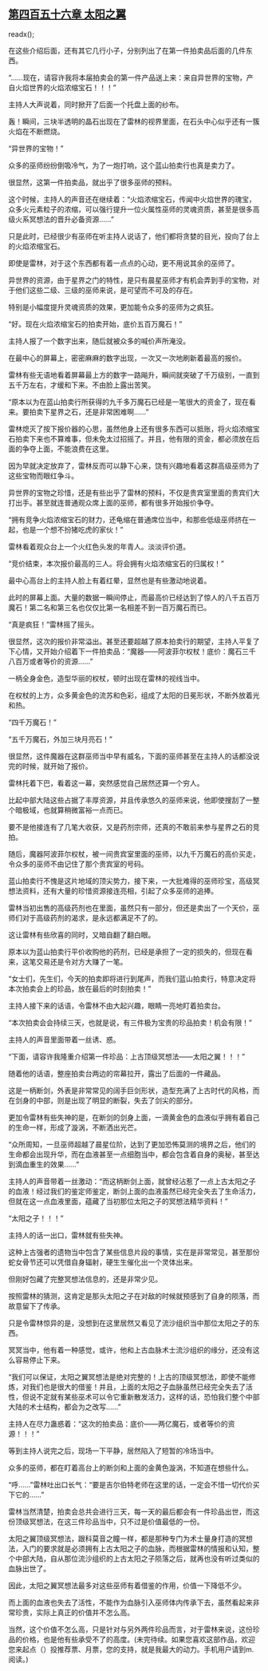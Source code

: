 ## [第四百五十六章 太阳之翼](https://www.xxbiquge.com/11_11222/8925625.html)
readx();

  在这些介绍后面，还有其它几行小子，分别列出了在第一件拍卖品后面的几件东西。

  “……现在，请容许我将本届拍卖会的第一件产品送上来：来自异世界的宝物，产自火焰世界的火焰浓缩宝石！！！”

  主持人大声说着，同时掀开了后面一个托盘上面的纱布。

  轰！瞬间，三块半透明的晶石出现在了雷林的视界里面，在石头中心似乎还有一簇火焰在不断燃烧。

  “异世界的宝物！”

  众多的巫师纷纷倒吸冷气，为了一炮打响，这个蓝山拍卖行也真是卖力了。

  很显然，这第一件拍卖品，就出乎了很多巫师的预料。

  这个时候，主持人的声音还在继续着：“火焰浓缩宝石，传闻中火焰世界的瑰宝，众多火元素粒子的浓缩，可以强行提升一位火属性巫师的灵魂资质，甚至是很多高级火系冥想法的晋升必备资源……”

  只是此时，已经很少有巫师在听主持人说话了，他们都将贪婪的目光，投向了台上的火焰浓缩宝石。

  即使是雷林，对于这个东西都有着一点点的心动，更不用说其余的巫师了。

  异世界的资源，由于星界之门的特性，是只有晨星巫师才有机会弄到手的宝物，对于他们这些二级、三级的巫师来说，是可望而不可及的存在。

  特别是小幅度提升灵魂资质的效果，更加能令众多的巫师为之疯狂。

  “好。现在火焰浓缩宝石的拍卖开始，底价五百万魔石！”

  主持人报了一个数字出来，随后就被众多的喊价声所淹没。

  在最中心的屏幕上，密密麻麻的数字出现，一次又一次地刷新着最高的报价。

  雷林有些无语地看着屏幕最上方的数字一路飚升，瞬间就突破了千万级别，一直到五千万左右，才缓和下来。不由脸上露出苦笑。

  “原本以为在蓝山拍卖行所获得的九千多万魔石已经是一笔很大的资金了，现在看来。要拍卖下星界之石，还是非常困难啊……”

  雷林熄灭了按下报价器的心思，虽然他身上还有很多东西可以抵账，将火焰浓缩宝石拍卖下来也不算难事，但未免太过招摇了。并且，他有限的资金，都必须放在后面的争夺上面，不能浪费在这里。

  因为早就决定放弃了，雷林反而可以静下心来，饶有兴趣地看着这群高级巫师为了这些宝物而眼红争斗。

  异世界的宝物之珍惜，还是有些出乎了雷林的预料，不仅是贵宾室里面的贵宾们大打出手。甚至就连普通观众席上面的巫师，都有很多开始报价争夺。

  “拥有竞争火焰浓缩宝石的财力，还龟缩在普通席位当中，和那些低级巫师挤在一起，也是一个想不扮猪吃虎的家伙！”

  雷林看着观众台上一个火红色头发的年青人。淡淡评价道。

  “竞价结束，本次报价最高的三人。将会拥有火焰浓缩宝石的归属权！”

  最中心高台上的主持人脸上有着红晕，显然也是有些激动地说着。

  此时的屏幕上面。大量的数据一瞬间停止，而最高价已经达到了惊人的八千五百万魔石！第二名和第三名也仅仅比第一名相差不到一百万魔石而已。

  “真是疯狂！”雷林摇了摇头。

  很显然，这次的报价非常溢出。甚至还要超越了原本拍卖行的期望，主持人平复了下心情，又开始介绍着下一件拍卖品：“魔器——阿波菲尔权杖！底价：魔石三千八百万或者等价的资源……”

  一柄全身金色，造型华丽的权杖，顿时出现在雷林的视线当中。

  在权杖的上方，众多黄金色的流苏和色彩，组成了太阳的日冕形状，不断外放着光和热。

  “四千万魔石！”

  “五千万魔石，外加三块月亮石！”

  很显然，这件魔器在这群巫师当中早有威名，下面的巫师甚至在主持人的话都没说完的时候，就开始了报价。

  雷林托着下巴，看着这一幕，突然感觉自己居然还算一个穷人。

  比起中部大陆这些占据了丰厚资源，并且传承悠久的巫师来说，他即使搜刮了一整个暗极域，也就算稍微富裕一点而已。

  要不是他接连有了几笔大收获，又是药剂宗师，还真的不敢前来参与星界之石的竞拍。

  随后，魔器阿波菲尔权杖，被一间贵宾室里面的巫师，以九千万魔石的高价买走，令众多的巫师不由记住了那个贵宾室的号码。

  蓝山拍卖行不愧是这片地域的顶尖势力，接下来，一大批难得的巫师珍宝，高级冥想法资料，还有大量的珍惜资源接连亮相，引起了众多巫师的追捧。

  雷林当初出售的高级药剂也在里面，虽然只有一部分，但还是卖出了一个天价，巫师们对于高级药剂的渴求，是永远都满足不了的。

  这让雷林有些欣喜的同时，又暗自翻了翻白眼。

  原本以为蓝山拍卖行平价收购他的药剂，已经是承担了一定的损失的，但现在看来，这笔交易还是令对方大赚了一笔。

  “女士们，先生们，今天的拍卖即将进行到尾声，而我们蓝山拍卖行，特意决定将本次拍卖会上的珍品，放在最后的时刻拍卖！”

  主持人接下来的话语，令雷林不由大起兴趣，眼睛一亮地盯着拍卖台。

  “本次拍卖会会持续三天，也就是说，有三件极为宝贵的珍品拍卖！机会有限！”

  主持人的声音里面带着一丝诱、惑。

  “下面，请容许我隆重介绍第一件珍品：上古顶级冥想法——太阳之翼！！！”

  随着他的话语，整座拍卖台两边的帘幕拉开，露出了后面的一件藏品。

  这是一柄断剑，外表是非常常见的阔手巨剑形状，造型充满了上古时代的风格，而在剑身的中部，则是出现了明显的断裂，失去了剑尖的部分。

  更加令雷林有些失神的是，在断剑的剑身上面，一滴黄金色的血液似乎拥有着自己的生命一样，形成了漩涡，不断洒出光芒。

  “众所周知，一旦巫师超越了晨星位阶，达到了更加恐怖莫测的境界之后，他们的生命都会出现升华，而在血液甚至一点细胞当中，都会包含着自身的奥秘，甚至达到滴血重生的效果……”

  主持人的声音带着一丝激动：“而这柄断剑上面，就曾经沾惹了一点上古太阳之子的血液！经过我们的鉴定师鉴定，断剑上面的血液虽然已经完全失去了生命活力，但就在这一点血液里面，蕴藏了当初那位太阳之子的冥想法精华资料！”

  “太阳之子！！！”

  主持人的话一出口，雷林就有些失神。

  这种上古强者的遗物当中包含了某些信息片段的事情，实在是非常常见，甚至那份蛇女骨节还可以凭借自身辐射，硬生生催化出一个灵体出来。

  但刚好包藏了完整冥想法信息的，还是非常少见。

  按照雷林的猜测，这肯定是那头太阳之子在对敌的时候就预感到了自身的陨落，而故意留下了传承。

  只是令雷林惊异的是，没想到在这里居然又看见了流沙组织当中那位太阳之子的东西。

  冥冥当中，他有着一种感觉，或许，他和上古血脉术士流沙组织的缘分，还没有这么容易停止下来。

  “我们可以保证，太阳之翼冥想法是绝对完整的！上古的顶级冥想法，即使不能修炼，对我们也是很大的借鉴！并且，上面的太阳之子血脉虽然已经完全失去了活性，但说不定就有某些巫术可以令它重新散发活力，这样的话，恐怕我们整个中部大陆的术士结构，都会为之改写……”

  主持人在尽力蛊惑着：“这次的拍卖品：底价——两亿魔石，或者等价的资源！！！”

  等到主持人说完之后，现场一下平静，居然陷入了短暂的冷场当中。

  众多的巫师，都在盯着高台上的断剑和上面的金黄色漩涡，不知道在想些什么。

  “呼……”雷林吐出口长气：“要是吉尔伯特老师在这里的话，一定会不惜一切代价买下它的……”

  雷林当然清楚，拍卖会总共会进行三天，每一天的最后都会有一件珍品出世，而这份顶级冥想法，在这三件珍品当中，只不过是价值最低的一份。

  太阳之翼顶级冥想法，跟科莫音之瞳一样，都是那种专门为术士量身打造的冥想法，入门的要求就是必须拥有上古太阳之子的血脉，而根据雷林的情报和认知，整个中部大陆，自从那位流沙组织的上古太阳之子陨落之后，就再也没有听过类似的血脉出世了。

  因此，太阳之翼冥想法最多对这些巫师有着借鉴的作用，价值一下降低不少。

  而上面的血液也失去了活性，不能作为血脉引入巫师体内传承下去，虽然看起来非常珍贵，实际上真正的价值并不怎么高。

  当然，这个价值不怎么高，只是针对与另外两件珍品而言，对于雷林来说，这份珍品的价格，也是他有些承受不了的高度。(未完待续。如果您喜欢这部作品，欢迎您来起点（）投推荐票、月票，您的支持，就是我最大的动力。手机用户请到m.阅读。)

  
